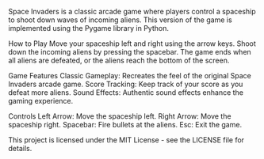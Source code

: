 Space Invaders is a classic arcade game where players control a spaceship to shoot down waves of incoming aliens. This version of the game is implemented using the Pygame library in Python.


How to Play
Move your spaceship left and right using the arrow keys.
Shoot down the incoming aliens by pressing the spacebar.
The game ends when all aliens are defeated, or the aliens reach the bottom of the screen.

Game Features
Classic Gameplay: Recreates the feel of the original Space Invaders arcade game.
Score Tracking: Keep track of your score as you defeat more aliens.
Sound Effects: Authentic sound effects enhance the gaming experience.


Controls
Left Arrow: Move the spaceship left.
Right Arrow: Move the spaceship right.
Spacebar: Fire bullets at the aliens.
Esc: Exit the game.


This project is licensed under the MIT License - see the LICENSE file for details.

